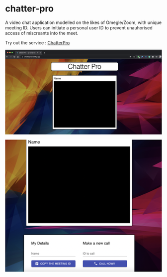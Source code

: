 # chatter-pro

A video chat application modelled on the likes of Omegle/Zoom, with unique meeting ID. Users can initiate a personal user ID to prevent unauhorised access of miscreants into the meet.

Try out the service : [ChatterPro](https://chatterpro.netlify.app/ "ChatterPro- by Sonal Bera")

![](images/img1.jpg)

![](images/img2.jpg)
